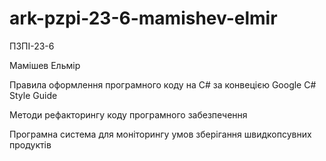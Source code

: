 # ark-pzpi-23-6-mamishev-elmir
ПЗПІ-23-6

Мамішев Ельмір

Правила оформлення програмного коду на C# за конвецією Google C# Style Guide

Методи рефакторингу коду програмного забезпечення

Програмна система для моніторингу умов зберігання швидкопсувних продуктів
